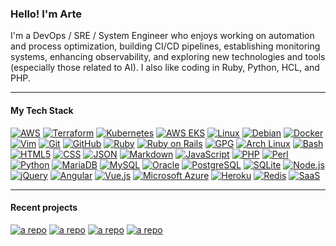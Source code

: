 ### Hello! I'm Arte 

I'm a DevOps / SRE / System Engineer who enjoys working on automation and process optimization, building CI/CD pipelines, establishing monitoring systems, enhancing observability, and exploring new technologies and tools (especially those related to AI). I also like coding in Ruby, Python, HCL, and PHP.

---
#### My Tech Stack

[![AWS](https://img.shields.io/badge/AWS-sdf77?style=plastic&logo=amazonwebservices&logoColor=white&color=%23ff9900)](https://aws.amazon.com/)
[![Terraform](https://img.shields.io/badge/terraform-sdf77?style=plastic&logo=terraform&logoColor=white)](https://www.terraform.io/)
[![Kubernetes](https://img.shields.io/badge/Kubernetes-sdf77?style=plastic&logo=kubernetes&logoColor=white&color=%23326de5)](https://kubernetes.io/)
[![AWS EKS](https://img.shields.io/badge/EKS-sdf77?style=plastic&logo=amazoneks&logoColor=%23f4901f&color=white)](https://aws.amazon.com/eks/)
[![Linux](https://img.shields.io/badge/Linux-OS-blue?style=plastic&logo=linux&logoColor=white)](https://www.linux.org/)
[![Debian](https://img.shields.io/badge/Debian-OS-blue?style=plastic&logo=debian&logoColor=white)](https://www.debian.org/)
[![Docker](https://img.shields.io/badge/Docker-2496ED?style=plastic&logo=docker&logoColor=white)](https://www.docker.com/)
[![Vim](https://img.shields.io/badge/Vim-Editor-019733?style=plastic&logo=vim&logoColor=white)](https://www.vim.org/)
[![Git](https://img.shields.io/badge/Git-VCS-orange?style=plastic&logo=git&logoColor=white)](https://github.com/felipealfonsog)
[![GitHub](https://img.shields.io/badge/GitHub-100000?style=plastic&logo=github&logoColor=white)](https://github.com/)
[![Ruby](https://img.shields.io/badge/Ruby-CC342D?style=plastic&logo=ruby&logoColor=white)](https://www.ruby-lang.org/en/)
[![Ruby on Rails](https://img.shields.io/badge/Ruby_on_Rails-CC0000?style=plastic&logo=ruby%20on%20rails&logoColor=white)](https://rubyonrails.org/)
[![GPG](https://img.shields.io/badge/GPG-Key-blue?style=plastic&logo=gnu%20privacy%20guard&logoColor=white)](https://gnupg.org/)
[![Arch Linux](https://img.shields.io/badge/Arch%20Linux-OS-blue?style=plastic&logo=arch%20linux&logoColor=white)](https://www.archlinux.org/)
[![Bash](https://img.shields.io/badge/Bash-4EAA25?style=plastic&logo=gnu%20bash&logoColor=white)](https://www.gnu.org/software/bash/)
[![HTML5](https://img.shields.io/badge/HTML5-E34F26?style=plastic&logo=html5&logoColor=white)](https://developer.mozilla.org/en-US/docs/Web/Guide/HTML/HTML5)
[![CSS](https://img.shields.io/badge/CSS-1572B6?style=plastic&logo=css3&logoColor=white)](https://developer.mozilla.org/en-US/docs/Web/CSS)
[![JSON](https://img.shields.io/badge/JSON-000000?style=plastic&logo=json&logoColor=white)](https://www.json.org/)
[![Markdown](https://img.shields.io/badge/Markdown-000000?style=plastic&logo=markdown&logoColor=white)](https://www.markdownguide.org/)
[![JavaScript](https://img.shields.io/badge/JavaScript-F7DF1E?style=plastic&logo=javascript&logoColor=black)](https://developer.mozilla.org/en-US/docs/Web/JavaScript)
[![PHP](https://img.shields.io/badge/PHP-777BB4?style=plastic&logo=php&logoColor=white)](https://www.php.net/)
[![Perl](https://img.shields.io/badge/Perl-39457E?style=plastic&logo=perl&logoColor=white)](https://www.perl.org/)
[![Python](https://img.shields.io/badge/Python-3776AB?style=plastic&logo=python&logoColor=white)](https://www.python.org/)
[![MariaDB](https://img.shields.io/badge/MariaDB-003545?style=plastic&logo=mariadb&logoColor=white)](https://mariadb.org/)
[![MySQL](https://img.shields.io/badge/MySQL-4479A1?style=plastic&logo=mysql&logoColor=white)](https://www.mysql.com/)
[![Oracle](https://img.shields.io/badge/Oracle-F80000?style=plastic&logo=oracle&logoColor=white)](https://www.oracle.com/database/)
[![PostgreSQL](https://img.shields.io/badge/PostgreSQL-336791?style=plastic&logo=postgresql&logoColor=white)](https://www.postgresql.org/)
[![SQLite](https://img.shields.io/badge/SQLite-003B57?style=plastic&logo=sqlite&logoColor=white)](https://www.sqlite.org/)
[![Node.js](https://img.shields.io/badge/Node.js-339933?style=plastic&logo=node.js&logoColor=white)](https://nodejs.org/)
[![jQuery](https://img.shields.io/badge/jQuery-0769AD?style=plastic&logo=jquery&logoColor=white)](https://jquery.com/)
[![Angular](https://img.shields.io/badge/Angular-DD0031?style=plastic&logo=angular&logoColor=white)](https://angular.io/)
[![Vue.js](https://img.shields.io/badge/Vue.js-4FC08D?style=plastic&logo=vue.js&logoColor=white)](https://vuejs.org/)
[![Microsoft Azure](https://img.shields.io/badge/Microsoft%20Azure-0089D6?style=plastic&logo=microsoft-azure&logoColor=white)](https://azure.microsoft.com/)
[![Heroku](https://img.shields.io/badge/Heroku-430098?style=plastic&logo=heroku&logoColor=white)](https://www.heroku.com/)
[![Redis](https://img.shields.io/badge/Redis-DC382D?style=plastic&logo=redis&logoColor=white)](https://redis.io/)
[![SaaS](https://img.shields.io/badge/SaaS-FF4088?style=plastic&logo=sass&logoColor=white)](https://en.wikipedia.org/wiki/Software_as_a_service)



<!--
Contact me: 
-->


---
#### Recent projects 

[![a repo](https://github-readme-stats.vercel.app/api/pin?username=ArteChp&repo=aws-policy-checker )](https://github.com/ArteChp/aws-policy-checker)
[![a repo](https://github-readme-stats.vercel.app/api/pin?username=ArteChp&repo=cicd-terraform-aws-ecs-rds )](https://github.com/ArteChp/cicd-terraform-aws-ecs-rds)
[![a repo](https://github-readme-stats.vercel.app/api/pin?username=ArteChp&repo=redmine_words_pro )](https://github.com/ArteChp/redmine_words_pro)
[![a repo](https://github-readme-stats.vercel.app/api/pin?username=ArteChp&repo=elk-apache-nifi-monit )](https://github.com/ArteChp/elk-apache-nifi-monit)


<br/>

